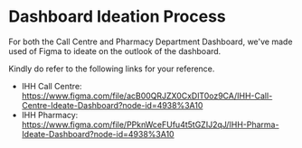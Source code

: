 # Dashboard Ideation Process

For both the Call Centre and Pharmacy Department Dashboard, we've made used of Figma to ideate on the outlook of the dashboard. 

Kindly do refer to the following links for your reference.

- IHH Call Centre: https://www.figma.com/file/acB00QRJZX0CxDlT0oz9CA/IHH-Call-Centre-Ideate-Dashboard?node-id=4938%3A10
- IHH Pharmacy: https://www.figma.com/file/PPknWceFUfu4t5tGZIJ2qJ/IHH-Pharma-Ideate-Dashboard?node-id=4938%3A10

